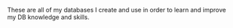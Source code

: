 These are all of my databases I create and use in order to learn and improve my DB knowledge and skills.
